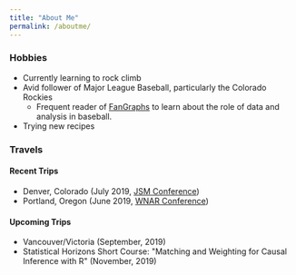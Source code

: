 ```yaml
---
title: "About Me"
permalink: /aboutme/
---
```

### Hobbies
- Currently learning to rock climb
- Avid follower of Major League Baseball, particularly the Colorado Rockies
	- Frequent reader of [FanGraphs](http://www.fangraphs.com) to learn about the role of data and analysis in baseball.
- Trying new recipes

### Travels
#### Recent Trips
- Denver, Colorado (July 2019, [JSM Conference](https://ww2.amstat.org/meetings/jsm/2019/))
- Portland, Oregon (June 2019, [WNAR Conference](http://www.wnar.org/Past-Meetings))

#### Upcoming Trips
- Vancouver/Victoria (September, 2019)
- Statistical Horizons Short Course: "Matching and Weighting for Causal Inference with R" (November, 2019)
